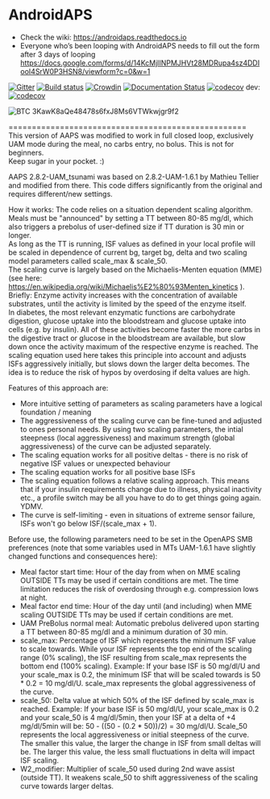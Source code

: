 # AndroidAPS

* Check the wiki: https://androidaps.readthedocs.io
*  Everyone who’s been looping with AndroidAPS needs to fill out the form after 3 days of looping  https://docs.google.com/forms/d/14KcMjlINPMJHVt28MDRupa4sz4DDIooI4SrW0P3HSN8/viewform?c=0&w=1

[![Gitter](https://badges.gitter.im/MilosKozak/AndroidAPS.svg)](https://gitter.im/MilosKozak/AndroidAPS?utm_source=badge&utm_medium=badge&utm_campaign=pr-badge&utm_content=badge)
[![Build status](https://travis-ci.org/nightscout/AndroidAPS.svg?branch=master)](https://travis-ci.org/nightscout/AndroidAPS)
[![Crowdin](https://d322cqt584bo4o.cloudfront.net/androidaps/localized.svg)](https://translations.androidaps.org/project/androidaps)
[![Documentation Status](https://readthedocs.org/projects/androidaps/badge/?version=latest)](https://androidaps.readthedocs.io/en/latest/?badge=latest)
[![codecov](https://codecov.io/gh/MilosKozak/AndroidAPS/branch/master/graph/badge.svg)](https://codecov.io/gh/MilosKozak/AndroidAPS)
dev: [![codecov](https://codecov.io/gh/MilosKozak/AndroidAPS/branch/dev/graph/badge.svg)](https://codecov.io/gh/MilosKozak/AndroidAPS)


![BTC](https://bitit.io/assets/coins/icon-btc-1e5a37bc0eb730ac83130d7aa859052bd4b53ac3f86f99966627801f7b0410be.svg) 3KawK8aQe48478s6fxJ8Ms6VTWkwjgr9f2

===================================================  
This version of AAPS was modified to work in full closed loop, exclusively UAM mode during the meal, no carbs entry, no bolus. 
This is not for beginners.  
Keep sugar in your pocket. :)  

AAPS 2.8.2-UAM_tsunami was based on 2.8.2-UAM-1.6.1 by Mathieu Tellier and modified from there. This code differs significantly from the original and requires different/new settings.

How it works:
The code relies on a situation dependent scaling algorithm. Meals must be "announced" by setting a TT between 80-85 mg/dl, which also triggers a prebolus of user-defined size if TT duration is 30 min or longer.  
As long as the TT is running, ISF values as defined in your local profile will be scaled in dependence of current bg, target bg, delta and two scaling model parameters called scale_max & scale_50.  
The scaling curve is largely based on the Michaelis-Menten equation (MME) (see here: https://en.wikipedia.org/wiki/Michaelis%E2%80%93Menten_kinetics ).  
Briefly: Enzyme activity increases with the concentration of available substrates, until the activity is limited by the speed of the enzyme itself.  
In diabetes, the most relevant enzymatic functions are carbohydrate digestion, glucose uptake into the bloodstream and glucose uptake into cells (e.g. by insulin). All of these activities become faster the more carbs in the digestive tract or glucose in the bloodstream are available, but slow down once the activity maximum of the respective enzyme is reached. The scaling equation used here takes this principle into account and adjusts ISFs aggressively initially, but slows down the larger delta becomes. The idea is to reduce the risk of hypos by overdosing if delta values are high.  

Features of this approach are:

- More intuitive setting of parameters as scaling parameters have a logical foundation / meaning
- The aggressiveness of the scaling curve can be fine-tuned and adjusted to ones personal needs. By using two scaling parameters, the intial steepness (local aggressiveness) and maximum strength (global aggressiveness) of the curve can be adjusted separately.
- The scaling equation works for all positive deltas - there is no risk of negative ISF values or unexpected behaviour
- The scaling equation works for all positive base ISFs
- The scaling equation follows a relative scaling approach. This means that if your insulin requirements change due to illness, physical inactivity etc., a profile switch may be all you have to do to get things going again. YDMV.
- The curve is self-limiting - even in situations of extreme sensor failure, ISFs won't go below ISF/(scale_max + 1).

Before use, the following parameters need to be set in the OpenAPS SMB preferences (note that some variables used in MTs UAM-1.6.1 have slightly changed functions and consequences here):  

- Meal factor start time: Hour of the day from when on MME scaling OUTSIDE TTs may be used if certain conditions are met. The time limitation reduces the risk of overdosing through e.g. compression lows at night.
- Meal factor end time: Hour of the day until (and including) when MME scaling OUTSIDE TTs may be used if certain conditions are met.
- UAM PreBolus normal meal: Automatic prebolus delivered upon starting a TT between 80-85 mg/dl and a minimum duration of 30 min.
- scale_max: Percentage of ISF which represents the minimum ISF value to scale towards. While your ISF represents the top end of the scaling range (0% scaling), the ISF resulting from scale_max represents the bottom end (100% scaling). Example: If your base ISF is 50 mg/dl/U and your scale_max is 0.2, the minimum ISF that will be scaled towards is 50 * 0.2 = 10 mg/dl/U. scale_max represents the global aggressiveness of the curve.
- scale_50: Delta value at which 50% of the ISF defined by scale_max is reached. Example: If your base ISF is 50 mg/dl/U, your scale_max is 0.2 and your scale_50 is 4 mg/dl/5min, then your ISF at a delta of +4 mg/dl/5min will be: 50 - ((50 - (0.2 * 50))/2) = 30 mg/dl/U. Scale_50 represents the local aggressiveness or initial steepness of the curve. The smaller this value, the larger the change in ISF from small deltas will be. The larger this value, the less small fluctuations in delta will impact ISF scaling.
- W2_modifier: Multiplier of scale_50 used during 2nd wave assist (outside TT). It weakens scale_50 to shift aggressiveness of the scaling curve towards larger deltas.
